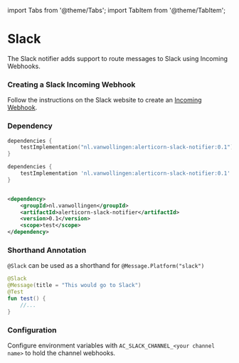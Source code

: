 import Tabs from '@theme/Tabs';
import TabItem from '@theme/TabItem';

# Slack

The Slack notifier adds support to route messages to Slack using Incoming Webhooks.

### Creating a Slack Incoming Webhook

Follow the instructions on the Slack website to create an [Incoming Webhook](https://api.slack.com/messaging/webhooks).

### Dependency

<Tabs>
<TabItem value="Kotlin" label="build.gradle.kts">

```kotlin
dependencies {
    testImplementation("nl.vanwollingen:alerticorn-slack-notifier:0.1") //To use Slack
}
```

</TabItem>
<TabItem value="Groovy" label="build.gradle">

```groovy
dependencies {
    testImplementation 'nl.vanwollingen:alerticorn-slack-notifier:0.1'
}
```

</TabItem>
<TabItem value="Maven" label="pom.xml">

```xml

<dependency>
    <groupId>nl.vanwollingen</groupId>
    <artifactId>alerticorn-slack-notifier</artifactId>
    <version>0.1</version>
    <scope>test</scope>
</dependency>
```

</TabItem>
</Tabs>

### Shorthand Annotation

`@Slack` can be used as a shorthand for `@Message.Platform("slack")`

```kotlin title="Example of using @Slack"
@Slack
@Message(title = "This would go to Slack")
@Test
fun test() {
    //...
}
```

### Configuration

Configure environment variables with `AC_SLACK_CHANNEL_<your channel name>` to hold the channel webhooks.